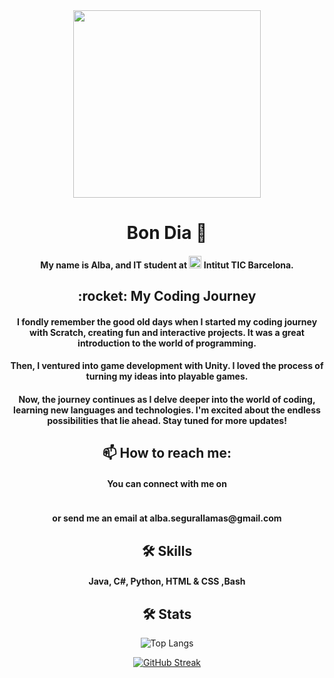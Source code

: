 <div id="header" align="center">   
  <img src="https://media.giphy.com/media/v1.Y2lkPTc5MGI3NjExc3F6bGVtMmt4aDEzd28yYnZpY3VzbmM5bTY4bmZqazZoYzBrN3N0NyZlcD12MV9pbnRlcm5hbF9naWZfYnlfaWQmY3Q9Zw/11gC4odpiRKuha/giphy.gif" width="300"/>  
</div>  
<div id="badges" align="center">   
  <h1>Bon Dia 👋 </h1>
  <h4>My name is Alba, and IT student at <img src="https://agora.xtec.cat/iticbcn/wp-content/uploads/usu2389/2023/06/Imagotipo-1.png" width=20> Intitut TIC Barcelona.</h4>
  <h2>:rocket: My Coding Journey</h2>
  <h4>I fondly remember the good old days when I started my coding journey with Scratch, creating fun and interactive projects. It was a great introduction to the world of programming.</h4>
  <h4>Then, I ventured into game development with Unity. I loved the process of turning my ideas into playable games.</h4>
  <h4>Now, the journey continues as I delve deeper into the world of coding, learning new languages and technologies. I'm excited about the endless possibilities that lie ahead. Stay tuned for more updates!</h4>
  <h2>📫 How to reach me: </h2>
  <h4>You can connect with me on</h4>
  <a href="https://www.linkedin.com/in/alba-segura-b91491299/">
    <img src="https://img.shields.io/badge/LinkedIn-blue?style=for-the-badge&logo=linkedin&logoColor=white" alt=""/>
  </a>
  <h4>or send me an email at alba.segurallamas@gmail.com</h4>
  <h2>🛠 Skills</h2>
  <h4>Java, C#, Python, HTML & CSS ,Bash</h4>

  <h2>🛠 Stats</h2>

  ![Top Langs](https://github-readme-stats.vercel.app/api/top-langs/?username=Snr1s3&langs_count=8)
 
  [![GitHub Streak](https://github-readme-streak-stats.herokuapp.com/?user=Snr1s3)](https://git.io/streak-stats)   
</div> 



